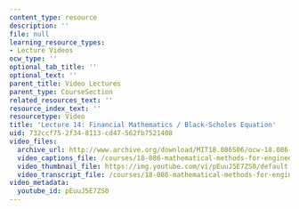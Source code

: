 ```yaml
---
content_type: resource
description: ''
file: null
learning_resource_types:
- Lecture Videos
ocw_type: ''
optional_tab_title: ''
optional_text: ''
parent_title: Video Lectures
parent_type: CourseSection
related_resources_text: ''
resource_index_text: ''
resourcetype: Video
title: 'Lecture 14: Financial Mathematics / Black-Scholes Equation'
uid: 732ccf75-2f34-8113-cd47-562fb7521408
video_files:
  archive_url: http://www.archive.org/download/MIT18.086S06/ocw-18.086-10mar2006-220k.mp4
  video_captions_file: /courses/18-086-mathematical-methods-for-engineers-ii-spring-2006/c319697cabc850bebacf953da985f40a_pEuuJ5E7ZS0.vtt
  video_thumbnail_file: https://img.youtube.com/vi/pEuuJ5E7ZS0/default.jpg
  video_transcript_file: /courses/18-086-mathematical-methods-for-engineers-ii-spring-2006/fa8ca903acabea2c669d43db33a13130_pEuuJ5E7ZS0.pdf
video_metadata:
  youtube_id: pEuuJ5E7ZS0
---
```

